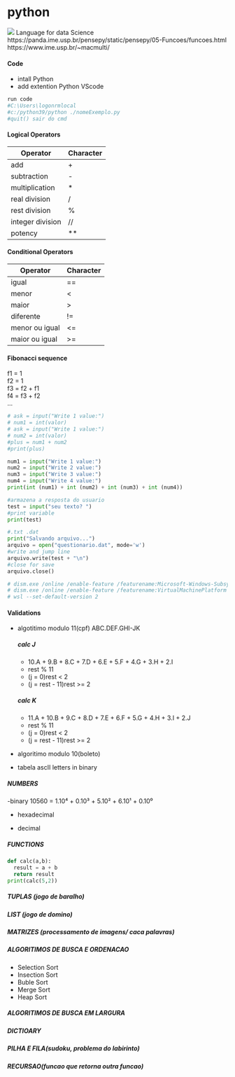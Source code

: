 # python
<img src="./Content/img/pythonCut.PNG"/>
Language for data Science</br>
https://panda.ime.usp.br/pensepy/static/pensepy/05-Funcoes/funcoes.html</br>
https://www.ime.usp.br/~macmulti/</br>

#### Code
- intall Python
- add extention Python VScode
```python
run code
#C:\Users\logonrmlocal
#c:/python39/python ./nomeExemplo.py
#quit() sair do cmd
```
#### Logical Operators
| Operator | Character |
| --- | --- |
| add | + |
| subtraction | - |
| multiplication | * |
| real division | / |
| rest division | % |
| integer division | // |
| potency | ** |

#### Conditional Operators
| Operator | Character |
| --- | --- |
| igual | == |
| menor | < |
| maior | > |
| diferente | != |
| menor ou igual | <= |
| maior ou igual | >= |

#### Fibonacci sequence
f1 = 1</br>
f2 = 1</br>
f3 = f2 + f1</br>
f4 = f3 + f2</br>
...</br>

```python
# ask = input("Write 1 value:")
# num1 = int(valor)
# ask = input("Write 1 value:")
# num2 = int(valor)
#plus = num1 + num2
#print(plus)

num1 = input("Write 1 value:")
num2 = input("Write 2 value:")
num3 = input("Write 3 value:")
num4 = input("Write 4 value:")
print(int (num1) + int (num2) + int (num3) + int (num4))
```

```python
#armazena a resposta do usuario
test = input("seu texto? ")
#print variable
print(test)

#.txt .dat
print("Salvando arquivo...")
arquivo = open("questionario.dat", mode='w')
#write and jump line
arquivo.write(test + "\n")
#close for save
arquivo.close()

# dism.exe /online /enable-feature /featurename:Microsoft-Windows-Subsystem-Linux /all /norestart
# dism.exe /online /enable-feature /featurename:VirtualMachinePlatform /all /norestart
# wsl --set-default-version 2
```
#### Validations
- algotitimo modulo 11(cpf)
  ABC.DEF.GHI-JK
  
  ##### calc J
  - 10.A + 9.B + 8.C + 7.D + 6.E + 5.F + 4.G + 3.H + 2.I
  - rest % 11
  - (j = 0)rest < 2
  - (j = rest - 11)rest >= 2
  
  ##### calc K
  - 11.A + 10.B + 9.C + 8.D + 7.E + 6.F + 5.G + 4.H + 3.I + 2.J
  - rest % 11
  - (j = 0)rest < 2
  - (j = rest - 11)rest >= 2
  
  
- algoritimo modulo 10(boleto)
- tabela ascII
  letters in binary
 
 ##### NUMBERS
 -binary
  10560 = 1.10⁴ + 0.10³ + 5.10² + 6.10¹ + 0.10⁰
  
 - hexadecimal

 - decimal
 
 ##### FUNCTIONS
```python
def calc(a,b):
  result = a + b
  return result
print(calc(5,2))
```

##### TUPLAS (jogo de baralho)
##### LIST (jogo de domino)
##### MATRIZES (processamento de imagens/ caca palavras)
##### ALGORITIMOS DE BUSCA E ORDENACAO
- Selection Sort
- Insection Sort
- Buble Sort
- Merge Sort
- Heap Sort
##### ALGORITIMOS DE BUSCA EM LARGURA
##### DICTIOARY
##### PILHA E FILA(sudoku, problema do labirinto)
##### RECURSAO(funcao que retorna outra funcao)
